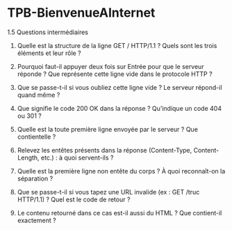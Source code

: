 # TPB-BienvenueAInternet

1.5 Questions intermédiaires

1. Quelle est la structure de la ligne GET / HTTP/1.1 ? Quels sont les trois éléments et leur rôle ?
   
2. Pourquoi faut-il appuyer deux fois sur Entrée pour que le serveur réponde ? Que représente cette ligne vide dans le protocole HTTP ?
   
3. Que se passe-t-il si vous oubliez cette ligne vide ? Le serveur répond-il quand même ?
   
4. Que signifie le code 200 OK dans la réponse ? Qu’indique un code 404 ou 301 ?

5. Quelle est la toute première ligne envoyée par le serveur ? Que contientelle ?
    
6. Relevez les entêtes présents dans la réponse (Content-Type, Content-Length, etc.) : à quoi servent-ils ?
    
7. Quelle est la première ligne non entête du corps ? À quoi reconnaît-on la séparation ?
    
8. Que se passe-t-il si vous tapez une URL invalide (ex : GET /truc HTTP/1.1) ? Quel est le code de retour ?
    
9. Le contenu retourné dans ce cas est-il aussi du HTML ? Que contient-il exactement ?
    

